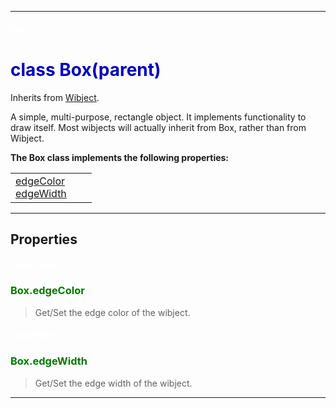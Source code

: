 
---

#### <font color='#FFF'>box</font> ####
# <font color='#00B'>class Box(parent)</font> #

Inherits from [Wibject](cls_Wibject.md).

A simple, multi-purpose, rectangle object. It implements functionality to draw itself. Most wibjects will actually inherit from Box, rather than from Wibject.





**The Box class implements the following properties:**<br /><table cellpadding='10px'><tr>
<td valign='top'>
<a href='#edgeColor.md'>edgeColor</a><br /><a href='#edgeWidth.md'>edgeWidth</a><br /></td>
<td valign='top'>
</td>
<td valign='top'>
</td>
</tr></table>



---


## Properties ##

#### <font color='#FFF'>edgeColor</font> ####
### <font color='#070'>Box.edgeColor</font> ###

> Get/Set the edge color of the wibject.


#### <font color='#FFF'>edgeWidth</font> ####
### <font color='#070'>Box.edgeWidth</font> ###

> Get/Set the edge width of the wibject.



---

